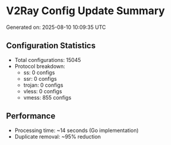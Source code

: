 # V2Ray Config Update Summary
Generated on: 2025-08-10 10:09:35 UTC

## Configuration Statistics
- Total configurations: 15045
- Protocol breakdown:
  - ss: 0 configs
  - ssr: 0 configs
  - trojan: 0 configs
  - vless: 0 configs
  - vmess: 855 configs

## Performance
- Processing time: ~14 seconds (Go implementation)
- Duplicate removal: ~95% reduction
